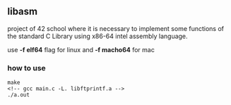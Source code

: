 ## libasm
project of 42 school where it is necessary to implement some functions of the standard C Library using x86-64 intel assembly language.

use **-f elf64** flag for linux and **-f macho64** for mac

### how to use
```
make
<!-- gcc main.c -L. libftprintf.a -->
./a.out
```